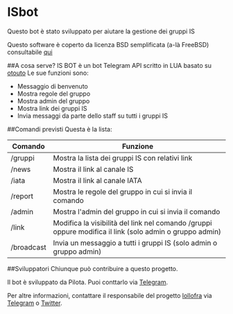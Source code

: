 # ISbot
Questo bot è stato sviluppato per aiutare la gestione dei gruppi IS

Questo software è coperto da licenza BSD semplificata (a-là FreeBSD) consultabile [qui](https://github.com/IATAdev/ISbot/blob/master/LICENSE)

##A cosa serve?
IS BOT è un bot Telegram API scritto in LUA basato su [otouto](https://github.com/topkecleon/otouto)
Le sue funzioni sono:
- Messaggio di benvenuto 
- Mostra regole del gruppo 
- Mostra admin del gruppo 
- Mostra link dei gruppi IS 
- Invia messaggi da parte dello staff su tutti i gruppi IS


##Comandi previsti
Questa è la lista:

| Comando | Funzione |
|---------|----------|
| /gruppi | Mostra la lista dei gruppi IS con relativi link |
| /news | Mostra il link al canale IS |
| /iata | Mostra il link al canale IATA |
| /report | Mostra le regole del gruppo in cui si invia il comando |
| /admin | Mostra l'admin del gruppo in cui si invia il comando |
| /link | Modifica la visibilità del link nel comando /gruppi oppure modifica il link (solo admin o gruppo admin) |
| /broadcast | Invia un messaggio a tutti i gruppi IS (solo admin o gruppo admin) |

##Sviluppatori
Chiunque può contribuire a questo progetto.

Il bot è sviluppato da Pilota. Puoi conttarlo via [Telegram](https://telegram.me/pilota).

Per altre informazioni, contattare il responsabile del progetto [lollofra](https://github.com/lollofra) via [Telegram](https://telegram.me/lollofra) o [Twitter](https://twitter.com/Lorenzo_Fiocco).